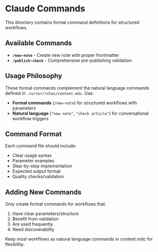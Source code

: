 # Claude Commands

This directory contains formal command definitions for structured workflows.

## Available Commands

- **`/new-note`** - Create new note with proper frontmatter
- **`/publish-check`** - Comprehensive pre-publishing validation

## Usage Philosophy

These formal commands complement the natural language commands defined in `.cursor/rules/content.mdc`. Use:

- **Formal commands** (`/new-note`) for structured workflows with parameters
- **Natural language** (`"new note"`, `"check article"`) for conversational workflow triggers

## Command Format

Each command file should include:
- Clear usage syntax
- Parameter examples  
- Step-by-step implementation
- Expected output format
- Quality checks/validation

## Adding New Commands

Only create formal commands for workflows that:
1. Have clear parameters/structure
2. Benefit from validation
3. Are used frequently
4. Need discoverability

Keep most workflows as natural language commands in content.mdc for flexibility.